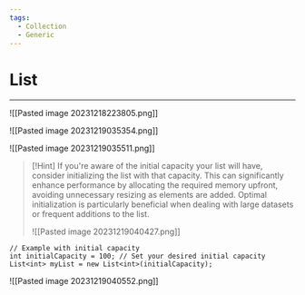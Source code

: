 ```yaml
---
tags:
  - Collection
  - Generic
---
```


# List
---

![[Pasted image 20231218223805.png]]

![[Pasted image 20231219035354.png]]

![[Pasted image 20231219035511.png]]

>[!Hint]
>If you're aware of the initial capacity your list will have, consider initializing the list with that capacity. This can significantly enhance performance by allocating the required memory upfront, avoiding unnecessary resizing as elements are added. Optimal initialization is particularly beneficial when dealing with large datasets or frequent additions to the list.
>
>![[Pasted image 20231219040427.png]]

``` CSharp
// Example with initial capacity
int initialCapacity = 100; // Set your desired initial capacity
List<int> myList = new List<int>(initialCapacity);
```


![[Pasted image 20231219040552.png]]



















